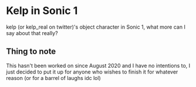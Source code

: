# Kelp in Sonic 1
kelp (or kelp_real on twitter)'s object character in Sonic 1, what more can I say about that really?
## Thing to note
This hasn't been worked on since August 2020 and I have no intentions to, I just decided to put it up for anyone who wishes to finish it for whatever reason (or for a barrel of laughs idc lol)
